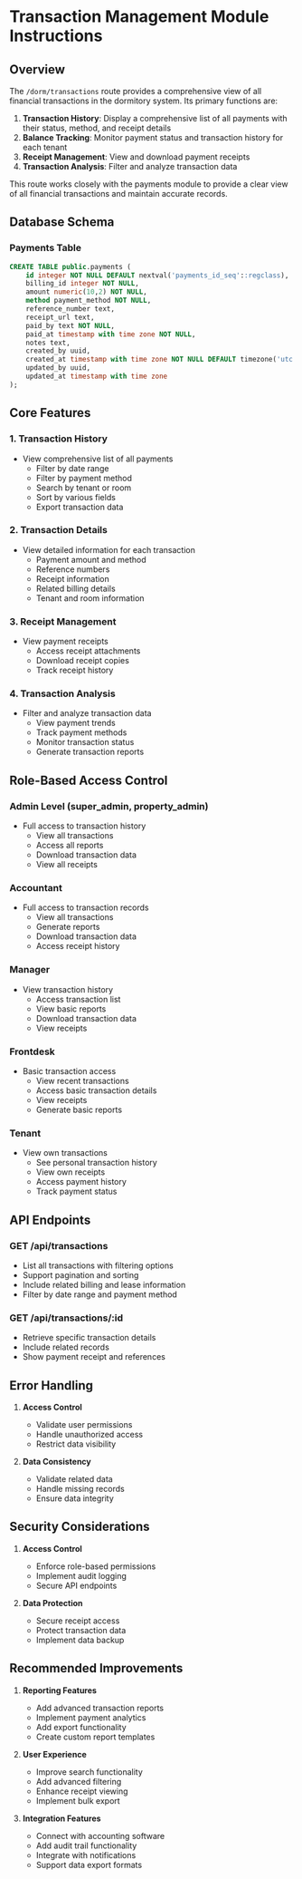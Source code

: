 # Transaction Management Module Instructions

## Overview
The `/dorm/transactions` route provides a comprehensive view of all financial transactions in the dormitory system. Its primary functions are:

1. **Transaction History**: Display a comprehensive list of all payments with their status, method, and receipt details
2. **Balance Tracking**: Monitor payment status and transaction history for each tenant
3. **Receipt Management**: View and download payment receipts
4. **Transaction Analysis**: Filter and analyze transaction data

This route works closely with the payments module to provide a clear view of all financial transactions and maintain accurate records.

## Database Schema

### Payments Table
```sql
CREATE TABLE public.payments (
    id integer NOT NULL DEFAULT nextval('payments_id_seq'::regclass),
    billing_id integer NOT NULL,
    amount numeric(10,2) NOT NULL,
    method payment_method NOT NULL,
    reference_number text,
    receipt_url text,
    paid_by text NOT NULL,
    paid_at timestamp with time zone NOT NULL,
    notes text,
    created_by uuid,
    created_at timestamp with time zone NOT NULL DEFAULT timezone('utc'::text, now()),
    updated_by uuid,
    updated_at timestamp with time zone
);
```

## Core Features

### 1. Transaction History
- View comprehensive list of all payments
  - Filter by date range
  - Filter by payment method
  - Search by tenant or room
  - Sort by various fields
  - Export transaction data

### 2. Transaction Details
- View detailed information for each transaction
  - Payment amount and method
  - Reference numbers
  - Receipt information
  - Related billing details
  - Tenant and room information

### 3. Receipt Management
- View payment receipts
  - Access receipt attachments
  - Download receipt copies
  - Track receipt history

### 4. Transaction Analysis
- Filter and analyze transaction data
  - View payment trends
  - Track payment methods
  - Monitor transaction status
  - Generate transaction reports

## Role-Based Access Control

### Admin Level (super_admin, property_admin)
- Full access to transaction history
  - View all transactions
  - Access all reports
  - Download transaction data
  - View all receipts

### Accountant
- Full access to transaction records
  - View all transactions
  - Generate reports
  - Download transaction data
  - Access receipt history

### Manager
- View transaction history
  - Access transaction list
  - View basic reports
  - Download transaction data
  - View receipts

### Frontdesk
- Basic transaction access
  - View recent transactions
  - Access basic transaction details
  - View receipts
  - Generate basic reports

### Tenant
- View own transactions
  - See personal transaction history
  - View own receipts
  - Access payment history
  - Track payment status

## API Endpoints

### GET /api/transactions
- List all transactions with filtering options
- Support pagination and sorting
- Include related billing and lease information
- Filter by date range and payment method

### GET /api/transactions/:id
- Retrieve specific transaction details
- Include related records
- Show payment receipt and references

## Error Handling

1. **Access Control**
   - Validate user permissions
   - Handle unauthorized access
   - Restrict data visibility

2. **Data Consistency**
   - Validate related data
   - Handle missing records
   - Ensure data integrity

## Security Considerations

1. **Access Control**
   - Enforce role-based permissions
   - Implement audit logging
   - Secure API endpoints

2. **Data Protection**
   - Secure receipt access
   - Protect transaction data
   - Implement data backup

## Recommended Improvements

1. **Reporting Features**
   - Add advanced transaction reports
   - Implement payment analytics
   - Add export functionality
   - Create custom report templates

2. **User Experience**
   - Improve search functionality
   - Add advanced filtering
   - Enhance receipt viewing
   - Implement bulk export

3. **Integration Features**
   - Connect with accounting software
   - Add audit trail functionality
   - Integrate with notifications
   - Support data export formats

